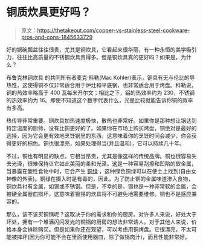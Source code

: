 # 铜质炊具更好吗？

> 原文：<https://thetakeout.com/copper-vs-stainless-steel-cookware-pros-and-cons-1845633729>

好的锅碗瓢盆往往很贵，尤其是铜炊具，它看起来很华丽，有一种永恒的美学吸引力，往往比高质量的不锈钢炊具贵得多。但是铜炊具真的更好吗？如果是，为什么？



布鲁克林铜炊具 的共同所有者麦克·科勒(Mac Kohler)表示，铜具有无与伦比的导热性，这使得铜不仅非常适合用于炉灶和平底锅，也非常适合用于烤盘。科勒说，铜的热效率略高于 400 瓦每米开尔文；相比之下，铝的热效率约为 230，不锈钢的热效率约为 16。即使不知道这个数字代表什么，光是比较就能告诉你铜的效率有多高。

热传导非常重要。铜炊具加热速度极快，散热也非常好。如果你是那种想让锅达到特定温度的厨师，没有比铜更好的了。如果你在市场上购买烤盘，铜绝对是最好的选择，因为它会更有效地烹饪锅里的东西，这意味着你的烹饪时间会减少，你会获得更好的棕色。铜也很漂亮，如果处理得当(并且温和)，它可以持续几十年。

不过，铜也有明显的缺点。它相当昂贵，尤其是像这样的传统品牌。铜也很容易失去光泽，很难保持让它如此美丽的柔和光泽。这是一种容易刮擦和凹陷的软金属，当暴露在酸性食物中时，它会产生 [铜绿](https://www.apartmenttherapy.com/whats-the-deal-with-verdigris-a-brief-history-of-a-very-old-color-199569) ，这种绿色铜绿可以在便士上找到(自由女神像的外表)。铜绿在摄入时是有毒的，因此，为了防止铜的金属味道渗入食物，铜炊具衬有金属，如锡或不锈钢。但是，不幸的是，锡也是一种非常软的金属，会被硬金属器皿损坏，这意味着镀锡的炊具将不可避免地需要维修。铜也不是感应兼容的。

那么，该不该买铜锅呢？这取决于你的需求和你的厨房。对许多人来说，好处大于坏处，拥有一个堆满闪闪发光的铜锅的厨房的想法非常诱人。对于其他人来说，价格本身会排除购买。但是如果你还在观望，可以考虑用铜烤盘。它很漂亮，不太可能被摔坏(因为你可能不会在里面使用器皿，除了做锅肉汁)，而且性能非常好。